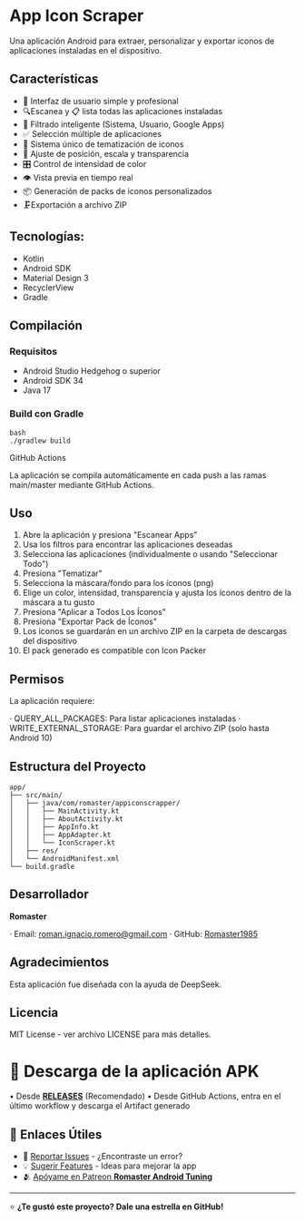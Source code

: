 # App Icon Scraper

Una aplicación Android para extraer, personalizar y exportar iconos de aplicaciones instaladas en el dispositivo.

## Características

* 📱 Interfaz de usuario simple y profesional
* 🔍Escanea y 📋 lista todas las aplicaciones instaladas
* 🎯 Filtrado inteligente (Sistema, Usuario, Google Apps)
* ✅ Selección múltiple de aplicaciones
* 🎨 Sistema único de tematización de iconos
* 📍 Ajuste de posición, escala y transparencia
* 🎛️ Control de intensidad de color
* 👁️ Vista previa en tiempo real
* 📦 Generación de packs de iconos personalizados
* 🗜️Exportación a archivo ZIP

## Tecnologías:

* Kotlin
* Android SDK
* Material Design 3
* RecyclerView
* Gradle

## Compilación

### Requisitos
- Android Studio Hedgehog o superior
- Android SDK 34
- Java 17

### Build con Gradle

```
bash
./gradlew build

```

GitHub Actions

La aplicación se compila automáticamente en cada push a las ramas main/master mediante GitHub Actions.

## Uso

1. Abre la aplicación y presiona "Escanear Apps"
2. Usa los filtros para encontrar las aplicaciones deseadas
3. Selecciona las aplicaciones (individualmente o usando "Seleccionar Todo")
4. Presiona "Tematizar"
5. Selecciona la máscara/fondo para los íconos (png)
6. Elige un color, intensidad, transparencia y ajusta los íconos dentro de la máscara a tu gusto
7. Presiona "Aplicar a Todos Los Íconos"
8. Presiona "Exportar Pack de Íconos"
9. Los iconos se guardarán en un archivo ZIP en la carpeta de descargas del dispositivo
10. El pack generado es compatible con Icon Packer

## Permisos

La aplicación requiere:

· QUERY_ALL_PACKAGES: Para listar aplicaciones instaladas
· WRITE_EXTERNAL_STORAGE: Para guardar el archivo ZIP (solo hasta Android 10)

## Estructura del Proyecto

```
app/
├── src/main/
│   ├── java/com/romaster/appiconscrapper/
│   │   ├── MainActivity.kt
│   │   ├── AboutActivity.kt
│   │   ├── AppInfo.kt
│   │   ├── AppAdapter.kt
│   │   └── IconScraper.kt
│   ├── res/
│   └── AndroidManifest.xml
└── build.gradle

```

## Desarrollador

**Romaster**

· Email: roman.ignacio.romero@gmail.com
· GitHub: [Romaster1985](https://github.com/Romaster1985)

## Agradecimientos

Esta aplicación fue diseñada con la ayuda de DeepSeek.

## Licencia

MIT License - ver archivo LICENSE para más detalles.

# 📲 Descarga de la aplicación APK

• Desde [**RELEASES**](https://github.com/Romaster1985/App-Icon-Scraper-Themed/releases) (Recomendado)
• Desde GitHub Actions, entra en el último workflow y descarga el Artifact generado

## 🔗 Enlaces Útiles

- 🐛 [Reportar Issues](https://github.com/Romaster1985/App-Icon-Scraper-Themed/issues) - ¿Encontraste un error?
- 💡 [Sugerir Features](https://github.com/Romaster1985/App-Icon-Scraper-Themed/issues) - Ideas para mejorar la app
- 🫂 [Apóyame en Patreon **Romaster Android Tuning**](https://www.patreon.com/romasterdroidtuning?utm_campaign=creatorshare_creator)

---

⭐ **¿Te gustó este proyecto? Dale una estrella en GitHub!**
